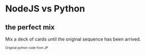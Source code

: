 # NodeJS vs Python

## the perfect mix

Mix a deck of cards until the original sequence has been arrived.

<sub><sup>Original python code from JP</sup></sub>
